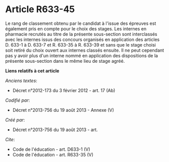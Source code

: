 # Article R633-45

Le rang de classement obtenu par le candidat à l'issue des épreuves est également pris en compte pour le choix des stages.
Les internes en pharmacie recrutés au titre de la présente sous-section sont interclassés avec les internes issus des
concours organisés en application des articles D. 633-1 à D. 633-7 et R. 633-35 à R. 633-39 et sans que le stage choisi soit
retiré du choix ouvert aux internes classés ensuite. Il ne peut cependant pas y avoir plus d'un interne nommé en application
des dispositions de la présente sous-section dans le même lieu de stage agréé.

**Liens relatifs à cet article**

_Anciens textes_:

  - Décret n°2012-173 du 3 février 2012 - art. 17 (Ab)

_Codifié par_:

  - Décret n°2013-756 du 19 août 2013 -  Annexe (V)

_Créé par_:

  - Décret n°2013-756 du 19 août 2013 - art.

_Cite_:

  - Code de l'éducation - art. D633-1 (V)
  - Code de l'éducation - art. R633-35 (V)
